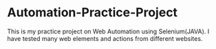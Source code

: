 # Automation-Practice-Project
This is my practice project on Web Automation using Selenium(JAVA). I have tested many web elements and actions from different websites.
